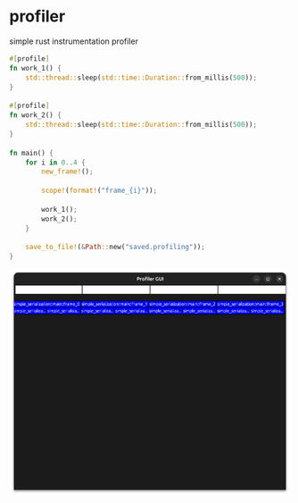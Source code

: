 # profiler
simple rust instrumentation profiler
```rust
#[profile]
fn work_1() {
	std::thread::sleep(std::time::Duration::from_millis(500));
}

#[profile]
fn work_2() {
	std::thread::sleep(std::time::Duration::from_millis(500));
}

fn main() {
	for i in 0..4 {
		new_frame!();

		scope!(format!("frame_{i}"));

		work_1();
		work_2();
	}

	save_to_file!(&Path::new("saved.profiling"));
}
```
![alt text](screenshot.png)
